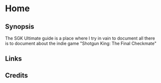 # Home


## Synopsis

The SGK Ultimate guide is a place where I try in vain to document all there is to document about the indie game "Shotgun King: The Final Checkmate"

## Links



## Credits
